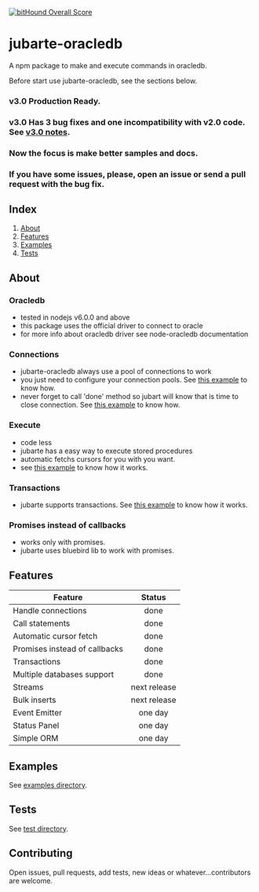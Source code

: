 [![bitHound Overall Score](https://www.bithound.io/github/rafael-pinho/jubarte-oracledb/badges/score.svg)](https://www.bithound.io/github/rafael-pinho/jubarte-oracledb)

# jubarte-oracledb

A npm package to make and execute commands in oracledb.

Before start use jubarte-oracledb, see the sections below. 

### v3.0 Production Ready. ###
### v3.0 Has 3 bug fixes and one incompatibility with v2.0 code. See [v3.0 notes](./docs/v3.md). ###
### Now the focus is make better samples and docs. ###
### If you have some issues, please, open an issue or send a pull request with the bug fix. ###

## Index

1. [About](#about)
2. [Features](#features)
3. [Examples](#examples)
4. [Tests](#tests)

## About

### Oracledb
  * tested in nodejs v6.0.0 and above 
  * this package uses the official driver to connect to oracle
  * for more info about oracledb driver see node-oracledb documentation

### Connections
  * jubarte-oracledb always use a pool of connections to work
  * you just need to configure your connection pools. 
  See [this example](./examples/0-configuration) to know how.
  * never forget to call 'done' method so jubart will know that is time to close connection. 
  See [this example](./examples/1-execute-select) to know how.

### Execute
  * code less
  * jubarte has a easy way to execute stored procedures
  * automatic fetchs cursors for you with you want. 
  * see [this example](./examples/2-execute-procedure) to know how it works.

### Transactions
  * jubarte supports transactions.
  See [this example](./examples/3-execute-with-transactions) to know how it works.
    
### Promises instead of callbacks
  * works only with promises.
  * jubarte uses bluebird lib to work with promises.

## Features

| Feature | Status |
|---|:---:|
| Handle connections | done |
| Call statements | done |
| Automatic cursor fetch | done |
| Promises instead of callbacks | done |
| Transactions | done |
| Multiple databases support | done |
| Streams | next release |
| Bulk inserts | next release |
| Event Emitter | one day |
| Status Panel | one day |
| Simple ORM | one day |

## Examples
See [examples directory](examples/).

## Tests
See [test directory](test/).

## Contributing
Open issues, pull requests, add tests, new ideas or whatever...contributors are welcome.
